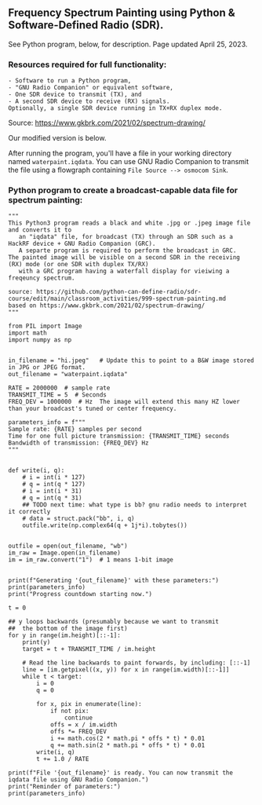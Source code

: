 ## Frequency Spectrum Painting using Python & Software-Defined Radio (SDR).
See Python program, below, for description.
Page updated April 25, 2023.

### Resources required for full functionality:
```
- Software to run a Python program, 
- "GNU Radio Companion" or equivalent software, 
- One SDR device to transmit (TX), and 
- A second SDR device to receive (RX) signals.  
Optionally, a single SDR device running in TX+RX duplex mode.
```

Source: https://www.gkbrk.com/2021/02/spectrum-drawing/

Our modified version is below. 

After running the program, you'll have a file in your working directory named `waterpaint.iqdata`. You can use GNU Radio Companion to transmit the file using a flowgraph containing `File Source --> osmocom Sink`.

### Python program to create a broadcast-capable data file for spectrum painting:
```python3
"""
This Python3 program reads a black and white .jpg or .jpeg image file and converts it to
   an "iqdata" file, for broadcast (TX) through an SDR such as a HackRF device + GNU Radio Companion (GRC).
   A separte program is required to perform the broadcast in GRC. 
The painted image will be visible on a second SDR in the receiving (RX) mode (or one SDR with duplex TX/RX) 
   with a GRC program having a waterfall display for vieiwing a freqeuncy spectrum.

source: https://github.com/python-can-define-radio/sdr-course/edit/main/classroom_activities/999-spectrum-painting.md
based on https://www.gkbrk.com/2021/02/spectrum-drawing/
"""

from PIL import Image
import math
import numpy as np


in_filename = "hi.jpeg"   # Update this to point to a B&W image stored in JPG or JPEG format.
out_filename = "waterpaint.iqdata"

RATE = 2000000  # sample rate
TRANSMIT_TIME = 5  # Seconds
FREQ_DEV = 1000000  # Hz  The image will extend this many HZ lower than your broadcast's tuned or center frequency.

parameters_info = f"""
Sample rate: {RATE} samples per second
Time for one full picture transmission: {TRANSMIT_TIME} seconds
Bandwidth of transmission: {FREQ_DEV} Hz
"""


def write(i, q):
    # i = int(i * 127)
    # q = int(q * 127)
    # i = int(i * 31)
    # q = int(q * 31)
    ## TODO next time: what type is bb? gnu radio needs to interpret it correctly
    # data = struct.pack("bb", i, q)
    outfile.write(np.complex64(q + 1j*i).tobytes())


outfile = open(out_filename, "wb")
im_raw = Image.open(in_filename)
im = im_raw.convert("1")  # 1 means 1-bit image


print(f"Generating '{out_filename}' with these parameters:")
print(parameters_info)
print("Progress countdown starting now.")

t = 0

## y loops backwards (presumably because we want to transmit
##  the bottom of the image first)
for y in range(im.height)[::-1]:
    print(y)
    target = t + TRANSMIT_TIME / im.height

    # Read the line backwards to paint forwards, by including: [::-1] 
    line = [im.getpixel((x, y)) for x in range(im.width)[::-1]]
    while t < target:
        i = 0
        q = 0

        for x, pix in enumerate(line):
            if not pix:
                continue
            offs = x / im.width
            offs *= FREQ_DEV
            i += math.cos(2 * math.pi * offs * t) * 0.01
            q += math.sin(2 * math.pi * offs * t) * 0.01
        write(i, q)
        t += 1.0 / RATE

print(f"File '{out_filename}' is ready. You can now transmit the iqdata file using GNU Radio Companion.")
print("Reminder of parameters:")
print(parameters_info)
```
